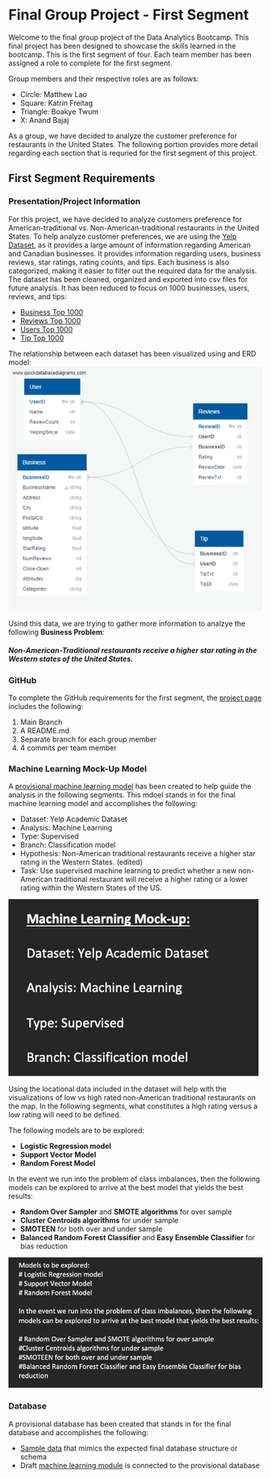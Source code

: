 # Final Group Project - First Segment

Welcome to the final group project of the Data Analytics Bootcamp. This final project has been designed to showcase the skills learned in the bootcamp.
This is the first segment of four. Each team member has been assigned a role to complete for the first segment. 

Group members and their respective roles are as follows:
- Circle: Matthew Lao
- Square: Katrin Freitag
- Triangle: Boakye Twum
- X: Anand Bajaj

As a group, we have decided to analyze the customer preference for restaurants in the United States. The following portion provides more detail regarding each section that is requried for the first segment of this project.

## First Segment Requirements

### Presentation/Project Information 
For this project, we have decided to analyze customers preference for American-traditional vs. Non-American-traditional restaurants in the United States. To help analyze customer preferences, we are using the [Yelp Dataset](https://www.yelp.com/dataset/), as it provides a large amount of information regarding American and Canadian businesses. It provides information regarding users, business reviews, star ratings, rating counts, and tips. Each business is also categorized, making it easier to filter out the required data for the analysis. The dataset has been cleaned, organized and exported into csv files for future analysis. It has been reduced to focus on 1000 businesses, users, reviews, and tips:
- [Business Top 1000](Sample%20Data/BusinessTop1000.csv)
- [Reviews Top 1000](Sample%20Data/ReviewTop1000.csv)
- [Users Top 1000](Sample%20Data/UserTop1000.csv)
- [Tip Top 1000](Sample%20Data/TipTop1000.csv)

The relationship between each dataset has been visualized using and ERD model:
![ERD](Sample%20Data/Yelp_ERD.png)

Usind this data, we are trying to gather more information to analzye the following **Business Problem**: 
##### *Non-American-Traditional restaurants receive a higher star rating in the Western states of the United States.*

### GitHub 
To complete the GitHub requirements for the first segment, the [project page](https://github.com/KF59874/final_group_project) includes the following: 
1. Main Branch
2. A README.md
3. Separate branch for each group member
4. 4 commits per team member

### Machine Learning Mock-Up Model 
A [provisional machine learning model](Machine_Learning_Mock_up.docx) has been created to help guide the analysis in the following segments. This mdoel stands in for the final machine learning model and accomplishes the following:
- Dataset: Yelp Academic Dataset
- Analysis: Machine Learning
- Type: Supervised
- Branch: Classification model
- Hypothesis: Non-American traditional restaurants receive a higher star rating in the Western States. (edited) 
- Task: Use supervised machine learning to predict whether a new non-American traditional restaurant will receive a higher rating or a lower rating within the Western States of the US.

![Machine Learning Model](Machine_learning.png)

Using the locational data included in the dataset will help with the visualizations of low vs high rated non-American traditional restaurants on the map. In the following segments, what constitutes a high rating versus a low rating will need to be defined.

The following models are to be explored:
- **Logistic Regression model**
- **Support Vector Model**
- **Random Forest Model**

In the event we run into the problem of class imbalances, then the following models can be explored to arrive at the best model that yields the best results:

- **Random Over Sampler** and **SMOTE algorithms** for over sample
- **Cluster Centroids algorithms** for under sample
- **SMOTEEN** for both over and under sample
- **Balanced Random Forest Classifier** and **Easy Ensemble Classifier** for bias reduction

![Models](Models.png)

### Database
A provisional database has been created that stands in for the final database and accomplishes the following:
- [Sample data](Sample%20Data) that mimics the expected final database structure or schema 
- Draft [machine learning module](Machine_learning.png) is connected to the provisional database
